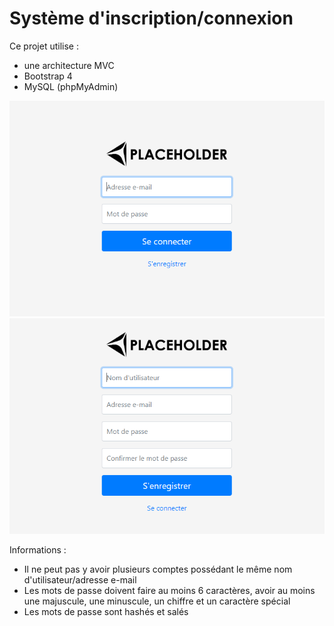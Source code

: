# Système d'inscription/connexion

Ce projet utilise :
- une architecture MVC
- Bootstrap 4
- MySQL (phpMyAdmin)

<img src="https://github.com/loicnhz/Login-system/blob/master/Img/img_1.png" width="602"/>
<img src="https://github.com/loicnhz/Login-system/blob/master/Img/img_2.png" width="602"/>

Informations :
- Il ne peut pas y avoir plusieurs comptes possédant le même nom d'utilisateur/adresse e-mail
- Les mots de passe doivent faire au moins 6 caractères, avoir au moins une majuscule, une minuscule, un chiffre et un caractère spécial
- Les mots de passe sont hashés et salés
